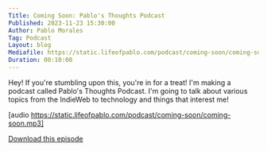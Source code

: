 ```yaml
---
Title: Coming Soon: Pablo's Thoughts Podcast
Published: 2023-11-23 15:30:00
Author: Pablo Morales
Tag: Podcast
Layout: blog
Mediafile: https://static.lifeofpablo.com/podcast/coming-soon/coming-soon.mp3
Duration: 00:10:00
---
```

Hey! If you're stumbling upon this, you're in for a treat! I'm making a podcast called Pablo's Thoughts Podcast. I'm going to talk about various topics from the IndieWeb to technology and things that interest me!

[audio https://static.lifeofpablo.com/podcast/coming-soon/coming-soon.mp3]

[Download this episode](https://static.lifeofpablo.com/podcast/coming-soon/coming-soon.mp3)
